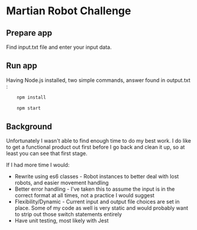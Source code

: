 # Martian Robot Challenge

## Prepare app

Find input.txt file and enter your input data.

## Run app

Having Node.js installed, two simple commands, answer found in output.txt :

```bash
    npm install
```
```bash
    npm start
```
## Background

Unfortunately I wasn't able to find enough time to do my best work. I do like to get a functional product out first before I go back and clean it up, so at least you can see that first stage.

If I had more time I would:

* Rewrite using es6 classes - Robot instances to better deal with lost robots, and easier movement handling
* Better error handling - I've taken this to assume the input is in the correct format at all times, not a practice I would suggest
* Flexibility/Dynamic - Current input and output file choices are set in place. Some of my code as well is very static and would probably want to strip out those switch statements entirely
* Have unit testing, most likely with Jest